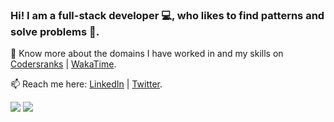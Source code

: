 ### Hi! I am a full-stack developer 💻, who likes to find patterns and solve problems 🧮.  
 
🔭 Know more about the domains I have worked in and my skills on [Codersranks](https://profile.codersrank.io/user/swastij) | [WakaTime](https://wakatime.com/@swastij).

📫 Reach me here: [LinkedIn](https://www.linkedin.com/in/swastijain01/) | [Twitter](https://twitter.com/doll_swastij). 

<img
  src="https://cr-ss-service.azurewebsites.net/api/ScreenShot?widget=summary&username=swastij&badges=2&show-avatar=false&style=--header-bg-color:%23000;--border-radius:10px"
/>
<img
  src="https://cr-skills-chart-widget.azurewebsites.net/api/api?username=swastij&skills=JavaScript,TypeScript,CSS,Dart,HTML,JSON,Javascript,Python,SASS,Vue&show-other-skills=true"
/>
<!--
**swastij/swastij** is a ✨ _special_ ✨ repository because its `README.md` (this file) appears on your GitHub profile.

Here are some ideas to get you started:

- 🔭 I’m currently working on ...
- 🌱 I’m currently learning ...
- 👯 I’m looking to collaborate on ...
- 🤔 I’m looking for help with ...
- 💬 Ask me about ...
- 📫 How to reach me: ...
- 😄 Pronouns: ...
- ⚡ Fun fact: ...
-->
